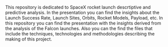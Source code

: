 This repository is dedicated to SpaceX rocket launch descrtiptive and predictive analysis. In the presentation you can find the insights about the Launch Success Rate, Launch Sites, Orbits, Rocket Models, Payload, etc. In this repository you can find the presentation with the insights derived from the analysis of the Falcon launches. Also you can the find the files that include the techniques, technologies and methodologies describing the making of this project.
